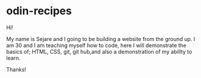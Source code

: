 # odin-recipes
Hi!

My name is Sejare and I going to be building a website from
the ground up. I am 30 and I am teaching myself how to code, here I will demonstrate the basics of; HTML, CSS, git, git hub,and also a demonstration of my abillty to learn.

Thanks!